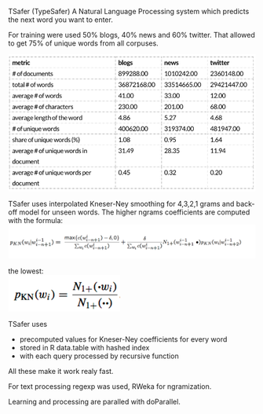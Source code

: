 TSafer (TypeSafer) A Natural Language Processing system which predicts the next word you want to enter.

For training were used 50% blogs, 40% news and 60% twitter. That allowed to get 75% of unique words from all corpuses.

![alt text](tmp/corpus_summary.png)

TSafer uses interpolated Kneser-Ney smoothing for 4,3,2,1 grams and back-off model for unseen words.
The higher ngrams coefficients are computed with the formula:
![alt text](tmp/formula_higher1.png)

the lowest:                                                            
![alt text](tmp/formula_lowest.png)

TSafer uses 

- precomputed values for Kneser-Ney coefficients for every word 
- stored in R data.table with hashed index
- with each query processed by recursive function

All these make it work realy fast.

For text processing regexp was used, RWeka for ngramization.

Learning and processing are paralled with doParallel.
